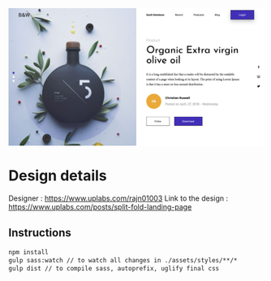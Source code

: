 ![SplitFold design](screenshot.png)

# Design details
  Designer : https://www.uplabs.com/rajn01003
  Link to the design : https://www.uplabs.com/posts/split-fold-landing-page
  
## Instructions
```
npm install
gulp sass:watch // to watch all changes in ./assets/styles/**/*
gulp dist // to compile sass, autoprefix, uglify final css
```
